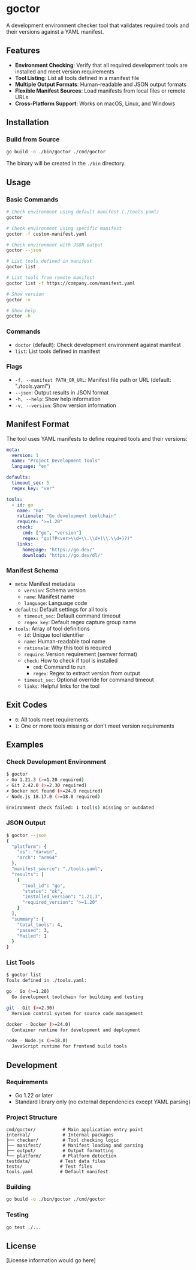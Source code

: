 # goctor

A development environment checker tool that validates required tools and their versions against a YAML manifest.

## Features

- **Environment Checking**: Verify that all required development tools are installed and meet version requirements
- **Tool Listing**: List all tools defined in a manifest file
- **Multiple Output Formats**: Human-readable and JSON output formats
- **Flexible Manifest Sources**: Load manifests from local files or remote URLs
- **Cross-Platform Support**: Works on macOS, Linux, and Windows

## Installation

### Build from Source

```bash
go build -o ./bin/goctor ./cmd/goctor
```

The binary will be created in the `./bin` directory.

## Usage

### Basic Commands

```bash
# Check environment using default manifest (./tools.yaml)
goctor

# Check environment using specific manifest
goctor -f custom-manifest.yaml

# Check environment with JSON output
goctor --json

# List tools defined in manifest
goctor list

# List tools from remote manifest
goctor list -f https://company.com/manifest.yaml

# Show version
goctor -v

# Show help
goctor -h
```

### Commands

- `doctor` (default): Check development environment against manifest
- `list`: List tools defined in manifest

### Flags

- `-f, --manifest PATH_OR_URL`: Manifest file path or URL (default: "./tools.yaml")
- `--json`: Output results in JSON format
- `-h, --help`: Show help information
- `-v, --version`: Show version information

## Manifest Format

The tool uses YAML manifests to define required tools and their versions:

```yaml
meta:
  version: 1
  name: "Project Development Tools"
  language: "en"

defaults:
  timeout_sec: 5
  regex_key: "ver"

tools:
  - id: go
    name: "Go"
    rationale: "Go development toolchain"
    require: ">=1.20"
    check:
      cmd: ["go", "version"]
      regex: "go(?P<ver>\\d+\\.\\d+(\\.\\d+)?)"
    links:
      homepage: "https://go.dev/"
      download: "https://go.dev/dl/"
```

### Manifest Schema

- `meta`: Manifest metadata
  - `version`: Schema version
  - `name`: Manifest name
  - `language`: Language code
- `defaults`: Default settings for all tools
  - `timeout_sec`: Default command timeout
  - `regex_key`: Default regex capture group name
- `tools`: Array of tool definitions
  - `id`: Unique tool identifier
  - `name`: Human-readable tool name
  - `rationale`: Why this tool is required
  - `require`: Version requirement (semver format)
  - `check`: How to check if tool is installed
    - `cmd`: Command to run
    - `regex`: Regex to extract version from output
  - `timeout_sec`: Optional override for command timeout
  - `links`: Helpful links for the tool

## Exit Codes

- `0`: All tools meet requirements
- `1`: One or more tools missing or don't meet version requirements

## Examples

### Check Development Environment

```bash
$ goctor
✓ Go 1.21.3 (>=1.20 required)
✓ Git 2.42.0 (>=2.30 required)
✗ Docker not found (>=24.0 required)
✓ Node.js 18.17.0 (>=18.0 required)

Environment check failed: 1 tool(s) missing or outdated
```

### JSON Output

```bash
$ goctor --json
{
  "platform": {
    "os": "darwin",
    "arch": "arm64"
  },
  "manifest_source": "./tools.yaml",
  "results": [
    {
      "tool_id": "go",
      "status": "ok",
      "installed_version": "1.21.3",
      "required_version": ">=1.20"
    }
  ],
  "summary": {
    "total_tools": 4,
    "passed": 3,
    "failed": 1
  }
}
```

### List Tools

```bash
$ goctor list
Tools defined in ./tools.yaml:

go - Go (>=1.20)
  Go development toolchain for building and testing

git - Git (>=2.30)
  Version control system for source code management

docker - Docker (>=24.0)
  Container runtime for development and deployment

node - Node.js (>=18.0)
  JavaScript runtime for frontend build tools
```

## Development

### Requirements

- Go 1.22 or later
- Standard library only (no external dependencies except YAML parsing)

### Project Structure

```
cmd/goctor/          # Main application entry point
internal/            # Internal packages
├── checker/         # Tool checking logic
├── manifest/        # Manifest loading and parsing
├── output/          # Output formatting
└── platform/        # Platform detection
testdata/           # Test data files
tests/              # Test files
tools.yaml          # Default manifest
```

### Building

```bash
go build -o ./bin/goctor ./cmd/goctor
```

### Testing

```bash
go test ./...
```

## License

[License information would go here]